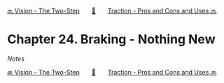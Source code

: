 [🔙 Vision - The Two-Step][previous-chapter]&nbsp;&nbsp;&nbsp;&nbsp;&nbsp;&nbsp;&nbsp;[🏡][readme]&nbsp;&nbsp;&nbsp;&nbsp;&nbsp;&nbsp;&nbsp;[Traction - Pros and Cons and Uses 🔜][upcoming-chapter]

# Chapter 24. Braking - Nothing New

_Notes_

[🔙 Vision - The Two-Step][previous-chapter]&nbsp;&nbsp;&nbsp;&nbsp;&nbsp;&nbsp;&nbsp;[🏡][readme]&nbsp;&nbsp;&nbsp;&nbsp;&nbsp;&nbsp;&nbsp;[Traction - Pros and Cons and Uses 🔜][upcoming-chapter]

[readme]: README.md
[previous-chapter]: ch23-vision-the-two-step.md
[upcoming-chapter]: ch25-traction-pros-and-cons-and-uses.md